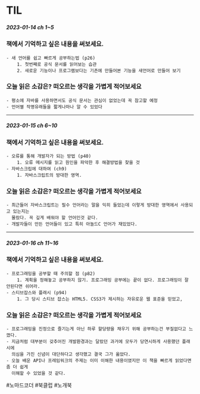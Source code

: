 # TIL

##### 2023-01-14  ch 1~5


### 책에서 기억하고 싶은 내용을 써보세요.
    - 새 언어를 쉽고 빠르게 공부하는법 (p26)
        1. 첫번째로 공식 문서를 읽어보는 습관
        2. 새로운 기능이나 프로그램보다는 기존에 만들어본 기능을 새언어로 만들어 보기

### 오늘 읽은 소감은? 떠오르는 생각을 가볍게 적어보세요
    - 평소에 자바를 사용하면서도 공식 문서는 관심이 없었는데 꼭 참고할 예정
    - 언어별 작명유래들을 짧게나마나 알 수 있었다

---------------------------    
##### 2023-01-15  ch 6~10


### 책에서 기억하고 싶은 내용을 써보세요.
    - 오류를 통해 개발자가 되는 방법 (p40)
        1. 오류 메시지를 읽고 원인을 파악한 후 해결방법을 찾을 것
    - 자바스크립에 대하여 (ch9)
        1. 자바스크립트의 방대한 영역. 

### 오늘 읽은 소감은? 떠오르는 생각을 가볍게 적어보세요
    - 최근들어 자바스크립트는 필수 언어라는 말을 익히 들었는데 이렇게 방대한 영역에서 사용되고 있는지는
      몰랐다. 꼭 깊게 배워야 할 언어인것 같다.
    - 개발자들이 만든 언어들이 있고 특히 아놀드C 언어가 재밌었다.

---------------------------    
##### 2023-01-16  ch 11~16


### 책에서 기억하고 싶은 내용을 써보세요.
    - 프로그래밍을 공부할 때 주의할 점 (p82)
        1. 계획을 정해놓고 공부하지 않기. 프로그래밍 공부에는 끝이 없다. 프로그래밍이 잘 안된다면 쉬어라.            
    - 스티브잡스와 플래시 (p94)
        1. 그 당시 스티브 잡스는 HTML5. CSS3가 제시하는 자유로운 웹 표준을 믿었고,

### 오늘 읽은 소감은? 떠오르는 생각을 가볍게 적어보세요
    - 프로그래밍을 진정으로 즐기는게 아닌 하루 할당량을 채우기 위해 공부하는건 부질없다고 느꼈다.
    - 지금처럼 대부분이 갖추어진 개발환경과는 달랐던 과거에 모두가 당연시하게 사용했던 플래시에
      의심을 가진 신념이 대단하다고 생각했고 결국 그가 옳았다.
    - 오늘 배운 API나 프레임워크의 주제는 이미 이해한 내용이였지만 이 책을 빠르게 읽었다면 좀 더 쉽게
      이해할 수 있었을 것 같다.

#노마드코더 #북클럽 #노개북
